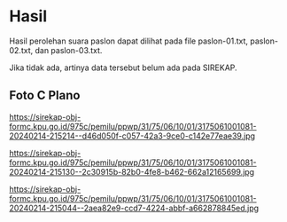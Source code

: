 # Hasil

Hasil perolehan suara paslon dapat dilihat pada file paslon-01.txt, paslon-02.txt, dan paslon-03.txt.

Jika tidak ada, artinya data tersebut belum ada pada SIREKAP.

## Foto C Plano

https://sirekap-obj-formc.kpu.go.id/975c/pemilu/ppwp/31/75/06/10/01/3175061001081-20240214-215214--d46d050f-c057-42a3-9ce0-c142e77eae39.jpg

https://sirekap-obj-formc.kpu.go.id/975c/pemilu/ppwp/31/75/06/10/01/3175061001081-20240214-215130--2c30915b-82b0-4fe8-b462-662a12165699.jpg

https://sirekap-obj-formc.kpu.go.id/975c/pemilu/ppwp/31/75/06/10/01/3175061001081-20240214-215044--2aea82e9-ccd7-4224-abbf-a662878845ed.jpg
